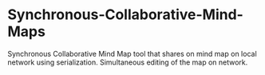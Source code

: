 # Synchronous-Collaborative-Mind-Maps
Synchronous Collaborative Mind Map tool that shares on mind map on local network using serialization.  Simultaneous editing of the map on network.
